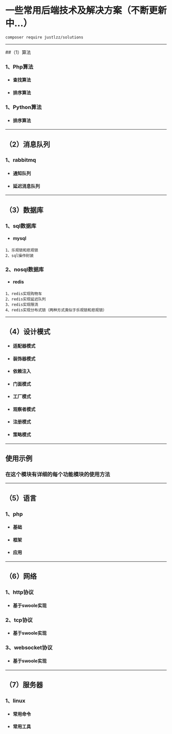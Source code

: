 # 一些常用后端技术及解决方案（不断更新中...）

```$xslt
composer require justlzz/solutions
```
***
##（1）算法
### 1、Php算法
- #### 查找算法
- #### 排序算法
### 1、Python算法
- #### 排序算法
***
## （2）消息队列
### 1、rabbitmq
- #### 通知队列
- #### 延迟消息队列
***
## （3）数据库
### 1、sql数据库
- #### mysql
```$xslt
1、乐观锁和悲观锁
2、sql操作封装
```
### 2、nosql数据库
- #### redis
```$xslt
1、redis实现购物车
2、redis实现延迟队列
3、redis实现限流
4、redis实现分布式锁（两种方式类似于乐观锁和悲观锁）
```
***
## （4）设计模式
- #### 适配器模式
- #### 装饰器模式
- #### 依赖注入
- #### 门面模式
- #### 工厂模式
- #### 观察者模式
- #### 注册模式
- #### 策略模式
***
## 使用示例
### 在这个模块有详细的每个功能模块的使用方法
***
## （5）语言
### 1、php
- #### 基础
- #### 框架
- #### 应用
***
## （6）网络
### 1、http协议
- #### 基于swoole实现
### 2、tcp协议
- #### 基于swoole实现
### 3、websocket协议
- #### 基于swoole实现
***
## （7）服务器
### 1、linux
- #### 常用命令
- #### 常用工具



